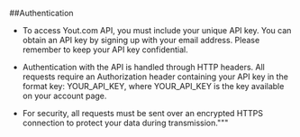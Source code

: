##Authentication
- To access Yout.com API, you must include your unique API key. You can obtain an API key by signing up with your email address. Please remember to keep your API key confidential.

- Authentication with the API is handled through HTTP headers. All requests require an Authorization header containing your API key in the format key: YOUR_API_KEY, where YOUR_API_KEY is the key available on your account page.

- For security, all requests must be sent over an encrypted HTTPS connection to protect your data during transmission."""

